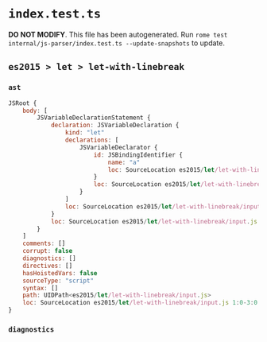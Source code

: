 # `index.test.ts`

**DO NOT MODIFY**. This file has been autogenerated. Run `rome test internal/js-parser/index.test.ts --update-snapshots` to update.

## `es2015 > let > let-with-linebreak`

### `ast`

```javascript
JSRoot {
	body: [
		JSVariableDeclarationStatement {
			declaration: JSVariableDeclaration {
				kind: "let"
				declarations: [
					JSVariableDeclarator {
						id: JSBindingIdentifier {
							name: "a"
							loc: SourceLocation es2015/let/let-with-linebreak/input.js 2:4-2:5 (a)
						}
						loc: SourceLocation es2015/let/let-with-linebreak/input.js 2:4-2:5
					}
				]
				loc: SourceLocation es2015/let/let-with-linebreak/input.js 1:0-2:6
			}
			loc: SourceLocation es2015/let/let-with-linebreak/input.js 1:0-2:6
		}
	]
	comments: []
	corrupt: false
	diagnostics: []
	directives: []
	hasHoistedVars: false
	sourceType: "script"
	syntax: []
	path: UIDPath<es2015/let/let-with-linebreak/input.js>
	loc: SourceLocation es2015/let/let-with-linebreak/input.js 1:0-3:0
}
```

### `diagnostics`

```

```
